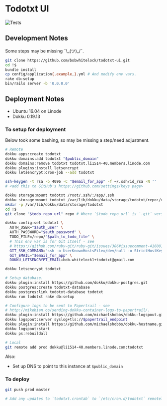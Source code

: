 
# Todotxt UI

![Tests](https://github.com/bobwhitelock/todotxt-ui/workflows/Tests/badge.svg)

## Development Notes

Some steps may be missing ¯\\\_(ツ)\_/¯.

```bash
git clone https://github.com/bobwhitelock/todotxt-ui.git
cd !$
bundle install
cp config/application{.example,}.yml # And modify env vars.
rake db:setup
bin/rails server -b '0.0.0.0'
```

## Deployment Notes

- Ubuntu 16.04 on Linode
- Dokku 0.19.13


### To setup for deployment

Below took some bashing, so may be missing a step/need adjustment.

```bash
# Remote
dokku apps:create todotxt
dokku domains:add todotxt "$public_domain"
dokku domains:remove todotxt todotxt.li1514-40.members.linode.com
dokku plugins:install letsencrypt
dokku letsencrypt:cron-job --add todotxt

ssh-keygen -t rsa -b 4096 -C "$email_for_app" -f ~/.ssh/id_rsa -N ''
# <add this to GitHub's https://github.com/settings/keys page>

dokku storage:mount todotxt /root/.ssh/:/app/.ssh
dokku storage:mount todotxt /var/lib/dokku/data/storage/todotxt/repo:/repo
mkdir -p /var/lib/dokku/data/storage/todotxt
cd !$
git clone "$todo_repo_url" repo # Where `$todo_repo_url` is `.git` version of URL.

dokku config:set todotxt \
  AUTH_USER="$auth_user" \
  AUTH_PASSWORD="$auth_password" \
  TODO_FILE=/repo/"$path_to_todo_file" \
  # This env var is for Git itself - see
  # https://github.com/ruby-git/ruby-git/issues/386#issuecomment-416081185.
  GIT_SSH_COMMAND="ssh -o UserKnownHostsFile=/dev/null -o StrictHostKeyChecking=no -i '/app/.ssh/id_rsa'" \
  GIT_EMAIL="$email_for_app" \
  DOKKU_LETSENCRYPT_EMAIL=bob.whitelock1+todotxt@gmail.com

dokku letsencrypt todotxt

# Setup database.
dokku plugin:install https://github.com/dokku/dokku-postgres.git
dokku postgres:create todotxt-database
dokku postgres:link todotxt-database todotxt
dokku run todotxt rake db:setup

# Configure logs to be sent to Papertrail - see
# http://mikebian.co/sending-dokku-container-logs-to-papertrail/.
dokku plugin:install https://github.com/michaelshobbs/dokku-logspout.git
dokku logspout:server syslog+tls://$papertrail_endpoint
dokku plugin:install https://github.com/michaelshobbs/dokku-hostname.git dokku-hostname
dokku logspout:start
dokku ps:rebuildall

# Local
git remote add prod dokku@li1514-40.members.linode.com:todotxt
```

Also:
- Set up DNS to point to this instance at `$public_domain`


### To deploy

```bash
git push prod master

# Add any updates to `todotxt.crontab` to `/etc/cron.d/todotxt` remotely.
```

